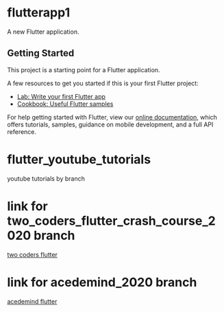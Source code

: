 # flutterapp1

A new Flutter application.

## Getting Started

This project is a starting point for a Flutter application.

A few resources to get you started if this is your first Flutter project:

- [Lab: Write your first Flutter app](https://flutter.dev/docs/get-started/codelab)
- [Cookbook: Useful Flutter samples](https://flutter.dev/docs/cookbook)

For help getting started with Flutter, view our
[online documentation](https://flutter.dev/docs), which offers tutorials,
samples, guidance on mobile development, and a full API reference.

# flutter_youtube_tutorials
youtube tutorials by branch

# link for two_coders_flutter_crash_course_2020 branch
[two coders flutter](https://www.youtube.com/watch?v=p5DJdKhTrWM)

# link for acedemind_2020 branch
[acedemind flutter](https://www.youtube.com/watch?v=p5DJdKhTrWM)
